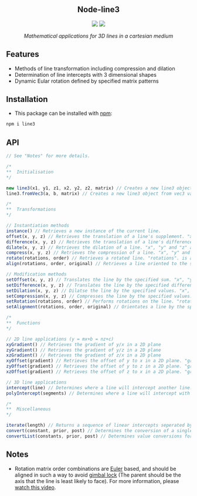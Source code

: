 <div align="center">
<h2>Node-line3</h2>
  <img src="https://img.shields.io/github/issues/Camezza/node-line3?style=for-the-badge">
  <img src="https://img.shields.io/github/license/Camezza/node-line3?style=for-the-badge">
  <p><i>Mathematical applications for 3D lines in a cartesian medium</i></p>
</div>

## Features
- Methods of line transformation including compression and dilation
- Determination of line intercepts with 3 dimensional shapes
- Dynamic Eular rotation defined by specified matrix patterns

## Installation
- This package can be installed with [npm](https://www.npmjs.com/):
```bash
npm i line3
```

## API
```javascript
// See "Notes" for more details.

/*
**  Initialisation
*/

new line3(x1, y1, z1, x2, y2, z2, matrix) // Creates a new line3 object. "x1", "y1", "z1" are numbers defining the starting point of the line, and "x2", "y2", "z2" define the end. "matrix" is a vec3 object describing the existing rotation of the line between 1 and -1.
line3.fromVec3(a, b, matrix) // Creates a new line3 object from vec3 values. "a" defines the starting point of the line. "b" defines the ending point of the line. "matrix" is a vec3 object describing the existing rotation of the line between 1 and -1.

/*
**  Transformations
*/

// Instantiation methods
instance() // Retrieves a new instance of the current line.
offset(x, y, z) // Retrieves the translation of a line's supplement. "x", "y" and "z" are numbers.
difference(x, y, z) // Retrieves the translation of a line's difference. "x", "y" and "z" are numbers.
dilate(x, y, z) // Retrieves the dilation of a line. "x", "y" and "z" are numbers.
compress(x, y, z) // Retrieves the compression of a line. "x", "y" and "z" are numbers.
rotate(rotations, order) // Retrieves a rotated line. "rotations". is an array of angles. "order" is any combination of concatenated 'x', 'y' or 'z' strings.
align(rotations, order, original) // Retrieves a line oriented to the specified matrix. "rotations". is an array of angles. "order" is any combination of concatenated 'x', 'y' or 'z' strings. "original" is the initial rotation order before the line was transformed, containing a combination of up to three differing 'x', 'y' or 'z' strings.

// Modification methods
setOffset(x, y, z) // Translates the line by the specified sum. "x", "y" and "z" are numbers.
setDifference(x, y, z) // Translates the line by the specified difference. "x", "y" and "z" are numbers.
setDilation(x, y, z) // Dilatse the line by the specified values. "x", "y" and "z" are numbers.
setCompression(x, y, z) // Compresses the line by the specified values. "x", "y" and "z" are numbers.
setRotation(rotations, order) // Performs rotations on the line. "rotations" is an array of angles. "order" is any combination of concatenated 'x', 'y' or 'z' strings.
setAlignment(rotations, order, original) // Orientates a line by the specified matrix. "rotations". is an array of angles. "order" is any combination of concatenated 'x', 'y' or 'z' strings. "original" is the initial rotation order before the line was transformed, containing a combination of up to three differing 'x', 'y' or 'z' strings.

/*
**  Functions
*/

// 2D line applications (y = mx+b = nz+c)
xyGradient() // Retrieves the gradient of y/x in a 2D plane
zyGradient() // Retrieves the gradient of y/z in a 2D plane
xzGradient() // Retrieves the gradient of z/x in a 2D plane
xyOffset(gradient) // Retrieves the offset of y to x in a 2D plane. "gradient" is an optional number defining the line's slope.
zyOffset(gradient) // Retrieves the offset of y to z in a 2D plane. "gradient" is an optional number defining the line's slope.
xzOffset(gradient) // Retrieves the offset of z to x in a 2D plane. "gradient" is an optional number defining the line's slope.

// 3D line applications
intercept(line) // Determines where a line will intercept another line. "line" is an instance of a line3 value. Returns null if there's no intercept.
polyIntercept(segments) // Determines where a line will intercept with a cuboid-composed polygon. "segments" is an array of shapes in the form of [x1, y1, z1, x2, y2, z2].

/*
**  Miscellaneous
*/

iterate(length) // Returns a sequence of linear intercepts seperated by a length. "length" is a number specifying the distance between intercepts.
convert(constant, prior, post) // Determines the conversion of a single constant sitting on a line. "constant" is a number. "prior" and "post" are either 'x', 'y' or 'z' specifying which axis to convert to/from.
convertList(constants, prior, post) // Determines value conversions for constants sitting on a line. "constants" is an array of numbers. "prior" and "post" specify the axis to convert from/to, being any combination of concatenated 'x', 'y' or 'z' strings. Returns an array of numbers or null values if a constant cannot be determined (no change in axis, etc)
```

## Notes
- Rotation matrix order combinations are [Euler](https://en.wikipedia.org/wiki/Euler_angles) based, and should be aligned in such a way to avoid [gimbal lock](https://en.wikipedia.org/wiki/Gimbal_lock) (The parent should be the axis that the line is least likely to face). For more information, please [watch this video](https://www.youtube.com/watch?v=zc8b2Jo7mno).
